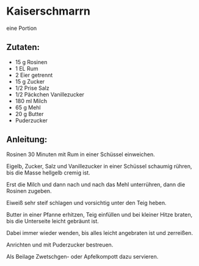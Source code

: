 Kaiserschmarrn
===
eine Portion

Zutaten:
---
- 15 g Rosinen
- 1 EL Rum
- 2 Eier getrennt
- 15 g Zucker
- 1/2 Prise Salz
- 1/2 Päckchen Vanillezucker
- 180 ml Milch
- 65 g Mehl
- 20 g Butter
-   Puderzucker

Anleitung:
---
Rosinen 30 Minuten mit Rum in einer Schüssel einweichen.

Eigelb, Zucker, Salz und Vanillezucker in einer Schüssel schaumig rühren, bis die Masse hellgelb cremig ist.

Erst die Milch und dann nach und nach das Mehl unterrühren, dann die Rosinen zugeben.

Eiweiß sehr steif schlagen und vorsichtig unter den Teig heben.

Butter in einer Pfanne erhitzen, Teig einfüllen und bei kleiner Hitze braten, bis die Unterseite leicht gebräunt ist.

Dabei immer wieder wenden, bis alles leicht angebraten ist und zerreißen.

Anrichten und mit Puderzucker bestreuen.

Als Beilage Zwetschgen- oder Apfelkompott dazu servieren.